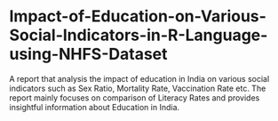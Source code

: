 # Impact-of-Education-on-Various-Social-Indicators-in-R-Language-using-NHFS-Dataset
A report that analysis the impact of education in India on various social indicators such as Sex Ratio, Mortality Rate, Vaccination Rate etc. The report mainly focuses on comparison of
Literacy Rates and provides insightful information about Education in India.
